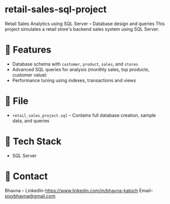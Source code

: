 # retail-sales-sql-project
Retail Sales Analytics using SQL Server – Database design and queries
This project simulates a retail store's backend sales system using SQL Server.

# 📂 Features
- Database schema with `customer`, `product`, `sales`, and `stores`
- Advanced SQL queries for analysis (monthly sales, top products, customer value)
- Performance tuning using indexes, transactions and views

# 📁 File
- `retail_sales_project.sql` – Contains full database creation, sample data, and queries

# 🔧 Tech Stack
- SQL Server


# 🤝 Contact
Bhavna – LinkedIn-https://www.linkedin.com/in/bhavna-katoch 
Email– pixybhavna@gmail.com
